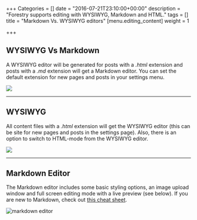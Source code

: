 +++
Categories = []
date = "2016-07-21T23:10:00+00:00"
description = "Forestry supports editing with WYSIWYG, Markdown and HTML."
tags = []
title = "Markdown Vs. WYSIWYG editors"
[menu.editing_content]
weight = 1

+++
## WYSIWYG Vs Markdown

A WYSIWYG editor will be generated for posts with a _.html_ extension and posts with a _.md_ extension will get a Markdown editor. You can set the default extension for new pages and posts in your settings menu.

![](/docs/forestryio/images/Forestry-wysiwyg-markdown-editor-1.png)

* * *

## WYSIWYG

All content files with a _.html_ extension will get the WYSIWYG editor (this can be site for new pages and posts in the settings page). Also, there is an option to switch to HTML-mode from the WYSIWYG editor.

![](/docs/forestryio/images/forestry-io-wysiwyg-editor.png)

* * *

## Markdown Editor

The Markdown editor includes some basic styling options, an image upload window and full screen editing mode with a live preview (see below). If you are new to Markdown, check out [this cheat sheet](https://github.com/adam-p/markdown-here/wiki/Markdown-Cheatsheet).

![markdown editor](/docs/forestryio/images/Markdown-editor-1.png)